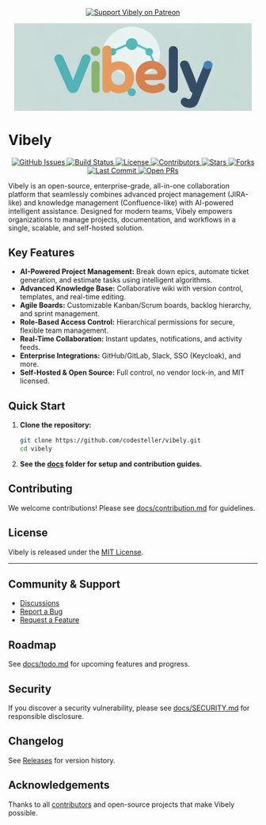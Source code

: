 
<p align="center">
	<a href="https://www.patreon.com/vibely" target="_blank">
		<img src="https://img.shields.io/badge/Support%20Us-Patreon-orange?logo=patreon" alt="Support Vibely on Patreon"/>
	</a>
</p>

<p align="center">
	<img src="./assets/vibely_logo.png" alt="Vibely Logo" width="480"/>
</p>

# Vibely

<p align="center">
	<a href="https://github.com/codesteller/vibely/issues">
		<img src="https://img.shields.io/github/issues/codesteller/vibely?color=blue" alt="GitHub Issues"/>
	</a>
	<a href="https://github.com/codesteller/vibely/actions">
		<img src="https://img.shields.io/github/actions/workflow/status/codesteller/vibely/ci.yml?branch=master&label=Build&logo=github" alt="Build Status"/>
	</a>
	<a href="https://github.com/codesteller/vibely/blob/master/LICENSE">
		<img src="https://img.shields.io/github/license/codesteller/vibely?color=success" alt="License"/>
	</a>
	<a href="https://github.com/codesteller/vibely/graphs/contributors">
		<img src="https://img.shields.io/github/contributors/codesteller/vibely" alt="Contributors"/>
	</a>
	<a href="https://github.com/codesteller/vibely/stargazers">
		<img src="https://img.shields.io/github/stars/codesteller/vibely?style=social" alt="Stars"/>
	</a>
	<a href="https://github.com/codesteller/vibely/network/members">
		<img src="https://img.shields.io/github/forks/codesteller/vibely?style=social" alt="Forks"/>
	</a>
	<a href="https://github.com/codesteller/vibely/commits/master">
		<img src="https://img.shields.io/github/last-commit/codesteller/vibely" alt="Last Commit"/>
	</a>
	<a href="https://github.com/codesteller/vibely/pulls">
		<img src="https://img.shields.io/github/issues-pr/codesteller/vibely" alt="Open PRs"/>
	</a>
</p>

Vibely is an open-source, enterprise-grade, all-in-one collaboration platform that seamlessly combines advanced project management (JIRA-like) and knowledge management (Confluence-like) with AI-powered intelligent assistance. Designed for modern teams, Vibely empowers organizations to manage projects, documentation, and workflows in a single, scalable, and self-hosted solution.

## Key Features
- **AI-Powered Project Management:** Break down epics, automate ticket generation, and estimate tasks using intelligent algorithms.
- **Advanced Knowledge Base:** Collaborative wiki with version control, templates, and real-time editing.
- **Agile Boards:** Customizable Kanban/Scrum boards, backlog hierarchy, and sprint management.
- **Role-Based Access Control:** Hierarchical permissions for secure, flexible team management.
- **Real-Time Collaboration:** Instant updates, notifications, and activity feeds.
- **Enterprise Integrations:** GitHub/GitLab, Slack, SSO (Keycloak), and more.
- **Self-Hosted & Open Source:** Full control, no vendor lock-in, and MIT licensed.

## Quick Start
1. **Clone the repository:**
	 ```sh
	 git clone https://github.com/codesteller/vibely.git
	 cd vibely
	 ```
2. **See the [docs](docs/) folder for setup and contribution guides.**

## Contributing
We welcome contributions! Please see [docs/contribution.md](docs/contribution.md) for guidelines.

## License
Vibely is released under the [MIT License](LICENSE).

---

## Community & Support
- [Discussions](https://github.com/codesteller/vibely/discussions)
- [Report a Bug](https://github.com/codesteller/vibely/issues)
- [Request a Feature](https://github.com/codesteller/vibely/issues)

## Roadmap
See [docs/todo.md](docs/todo.md) for upcoming features and progress.

## Security
If you discover a security vulnerability, please see [docs/SECURITY.md](docs/SECURITY.md) for responsible disclosure.

## Changelog
See [Releases](https://github.com/codesteller/vibely/releases) for version history.

## Acknowledgements
Thanks to all [contributors](https://github.com/codesteller/vibely/graphs/contributors) and open-source projects that make Vibely possible.

